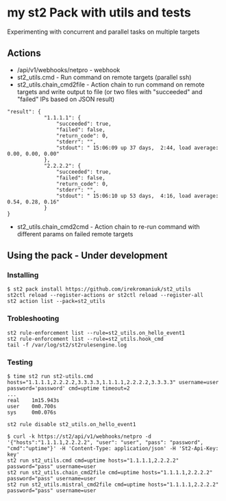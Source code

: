 # my st2 Pack with utils and tests

Experimenting with concurrent and parallel tasks on multiple targets

## Actions

- /api/v1/webhooks/netpro - webhook
- st2_utils.cmd - Run command on remote targets (parallel ssh)
- st2_utils.chain_cmd2file - Action chain to run command on remote targets and write output to file (or two files with "succeeded" and "failed" IPs  based on JSON result)
```
"result": {
            "1.1.1.1": {
                "succeeded": true,
                "failed": false,
                "return_code": 0,
                "stderr": "",
                "stdout": " 15:06:09 up 37 days,  2:44, load average: 0.00, 0.00, 0.00"
            },
            "2.2.2.2": {
                "succeeded": true,
                "failed": false,
                "return_code": 0,
                "stderr": "",
                "stdout": " 15:06:10 up 53 days,  4:16, load average: 0.54, 0.28, 0.16"
            }
} 
```
- st2_utils.chain_cmd2cmd - Action chain to re-run command with different params on failed remote targets



## Using the pack - Under development

### Installing

```
$ st2 pack install https://github.com/irekromaniuk/st2_utils
st2ctl reload --register-actions or st2ctl reload --register-all
st2 action list --pack=st2_utils
```

### Trobleshooting

```
st2 rule-enforcement list --rule=st2_utils.on_hello_event1
st2 rule-enforcement list --rule=st2_utils.hook_cmd
tail -f /var/log/st2/st2rulesengine.log
```

### Testing

```
$ time st2 run st2-utils.cmd hosts="1.1.1.1,2.2.2.2,3.3.3.3,1.1.1.1,2.2.2.2,3.3.3.3" username=user password='password' cmd=uptime timeout=2
...
real    1m15.943s
user    0m0.700s
sys     0m0.076s

st2 rule disable st2_utils.on_hello_event1

$ curl -k https://st2/api/v1/webhooks/netpro -d '{"hosts":"1.1.1.1,2.2.2.2", "user": "user", "pass": "password", "cmd":"uptime"}' -H 'Content-Type: application/json' -H 'St2-Api-Key: key'
st2 run st2_utils.cmd cmd=uptime hosts="1.1.1.1,2.2.2.2" password="pass" username=user
st2 run st2_utils.chain_cmd2file cmd=uptime hosts="1.1.1.1,2.2.2.2" password="pass" username=user
st2 run st2_utils.mistral_cmd2file cmd=uptime hosts="1.1.1.1,2.2.2.2" password="pass" username=user
```